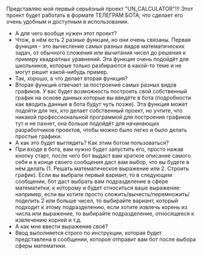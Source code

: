  Представляю мой первый серьёзный проект "UN_CALCULATOR"!!!
Этот проект будет работать в формате ТЕЛЕГРАМ БОТА, что сделает его очень удобным и доступным в использовании.
- А для чего вообще нужен этот проект?
- Чтож, в нём есть 2 разные функции, но они очень связаны. Первая функция - это вычесление самых разных видов математических задач, от обычного сложения или вычитания чисел до решения к примеру квадратных уравнений. Эта функция очень подойдёт для школьников, которые только разбираются в какой-то теме и не могут решит какой-нибудь пример.
- Так, хорошо, а что делает вторая функция?
- Вторая функция отвечает за построение самых разных видов графиков. У вас будет возможность построить свой собственный график на основе данных которые вы введёте в бота (подробности как вводить данные в бота будут чуть позже). Эта функция может подойти для тех, кто делает собственный проект, но учтите, что никакой профессиональной программой для построения графиков тут и не пахнет, она больше подойдёт для начинающих разработчиков проектов, чтобы можно было легко и было делать простые графики.
- А как это будет выглядить? Как этим ботом пользоваться?
- При входе в бота, вам нужно будет запустить его, просто нажав кнопку старт, после чего бот выдаст вам краткое описание самого себя и в конце своего сообщения даст вам выбор, что вы будете в нём делать (1. Решать математическое выражение или 2. Строить график). Если вы выбрали первый вариант, то в следующем сообщении, бот даст выбрать вам подразделение в сфере математитки, к которому и будет относиться ваше выражение: например, если вы хотите просто сложить/вычесть/перемножить/поделить 2 или больше чисел, то выбирайте вариант, который подходит к этому подразделению, если хотите извлечь корень из числа или выражение, то выбирайте подразделение, относящееся к извлечению корней и т.д.
- А как мне ввести выражение своё?
-  Ввод выполняется строго по инструкции, которая будет представлена в сообщении, которое отправит вам бот после выбора сферы математики. 
